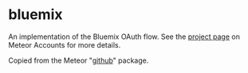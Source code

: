 # bluemix

An implementation of the Bluemix OAuth flow. See the [project page](https://www.meteor.com/accounts) on Meteor Accounts for more details.

Copied from the Meteor "[github](https://github.com/meteor/meteor/tree/devel/packages/github)" package.
